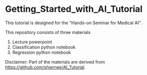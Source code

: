 # Getting_Started_with_AI_Tutorial

This tutorial is designed for the "Hands-on Seminar for Medical AI". 

This repository consists of three materials
1. Lecture powerpoint
2. Classification python notebook
3. Regression python notebook

Disclaimer: Part of the materials are derived from https://github.com/shiernee/AI_Tutorial. 

